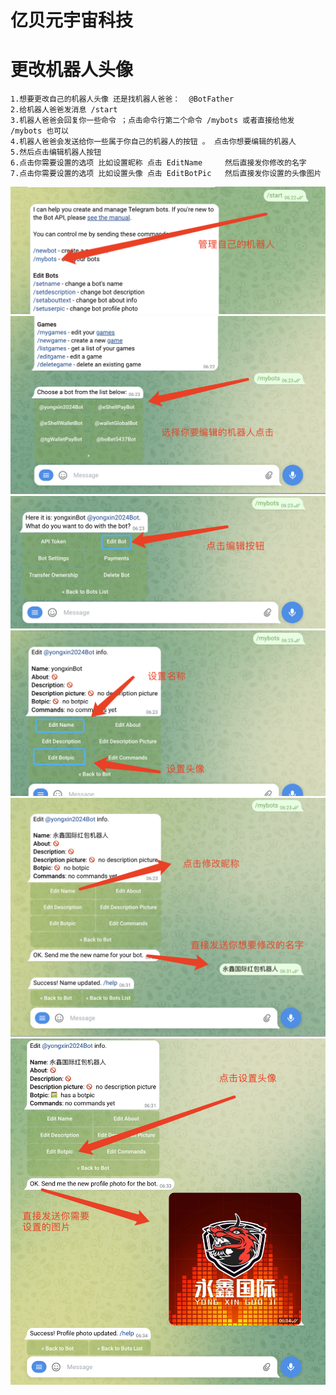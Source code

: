 # 亿贝元宇宙科技

# 更改机器人头像
    
    1.想要更改自己的机器人头像 还是找机器人爸爸：  @BotFather 
    2.给机器人爸爸发消息 /start
    3.机器人爸爸会回复你一些命令 ；点击命令行第二个命令 /mybots 或者直接给他发 /mybots 也可以
    4.机器人爸爸会发送给你一些属于你自己的机器人的按钮 。 点击你想要编辑的机器人
    5.然后点击编辑机器人按钮
    6.点击你需要设置的选项 比如设置昵称 点击 EditName     然后直接发你修改的名字
    7.点击你需要设置的选项 比如设置头像 点击 EditBotPic   然后直接发你设置的头像图片
    



![示例图片](./static/3.png)
![示例图片](./static/4.png)
![示例图片](./static/5.png)
![示例图片](./static/6.png)
![示例图片](./static/7.png)
![示例图片](./static/8.png)